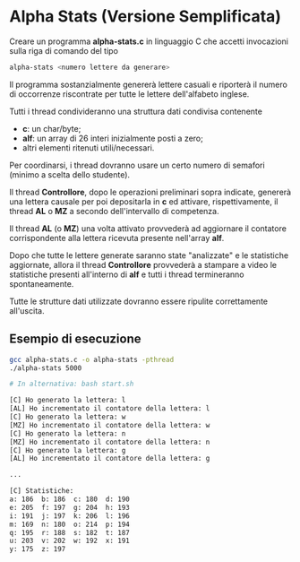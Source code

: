 # Alpha Stats (Versione Semplificata)

Creare un programma **alpha-stats.c** in linguaggio C che accetti invocazioni sulla riga di comando del tipo

```bash
alpha-stats <numero lettere da generare>
```

Il programma sostanzialmente genererà lettere casuali e riporterà il numero di occorrenze riscontrate per tutte le lettere dell'alfabeto inglese.

Tutti i thread condivideranno una struttura dati condivisa contenente 
- **c**: un char/byte;
- **alf**: un array di 26 interi inizialmente posti a zero;
- altri elementi ritenuti utili/necessari.

Per coordinarsi, i thread dovranno usare un certo numero di semafori (minimo a scelta dello studente).

Il thread **Controllore**, dopo le operazioni preliminari sopra indicate, genererà una lettera causale per poi depositarla in **c** ed attivare, rispettivamente, il thread **AL** o **MZ** a secondo dell'intervallo di competenza. 

Il thread **AL** (o **MZ**) una volta attivato provvederà ad aggiornare il contatore corrispondente alla lettera ricevuta presente nell'array **alf**.

Dopo che tutte le lettere generate saranno state "analizzate" e le statistiche aggiornate, allora il thread **Controllore** provvederà a stampare a video le statistiche presenti all'interno di **alf** e tutti i thread termineranno spontaneamente.

Tutte le strutture dati utilizzate dovranno essere ripulite correttamente all'uscita.

## Esempio di esecuzione
```bash
gcc alpha-stats.c -o alpha-stats -pthread
./alpha-stats 5000

# In alternativa: bash start.sh

[C] Ho generato la lettera: l
[AL] Ho incrementato il contatore della lettera: l
[C] Ho generato la lettera: w
[MZ] Ho incrementato il contatore della lettera: w
[C] Ho generato la lettera: n
[MZ] Ho incrementato il contatore della lettera: n
[C] Ho generato la lettera: g
[AL] Ho incrementato il contatore della lettera: g

...

[C] Statistiche: 
a: 186  b: 186  c: 180  d: 190
e: 205  f: 197  g: 204  h: 193
i: 191  j: 197  k: 206  l: 196
m: 169  n: 180  o: 214  p: 194
q: 195  r: 188  s: 182  t: 187
u: 203  v: 202  w: 192  x: 191
y: 175  z: 197
```